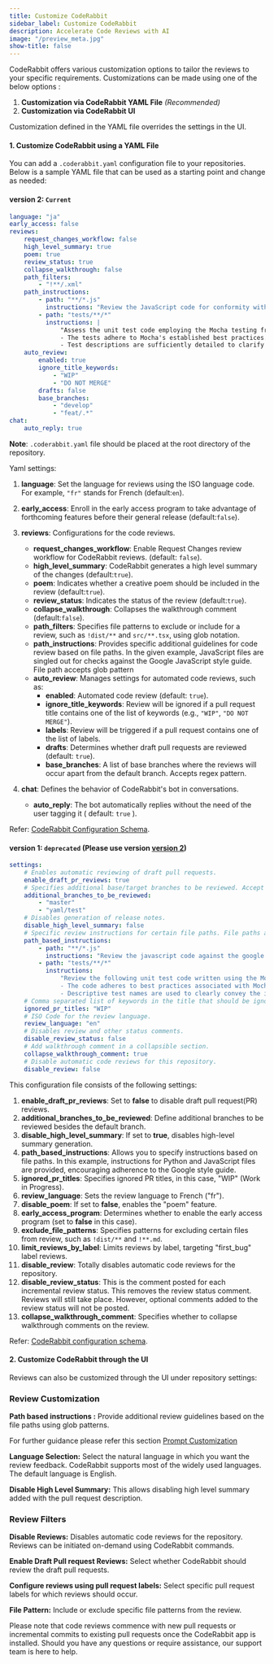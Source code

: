 ```yaml
---
title: Customize CodeRabbit
sidebar_label: Customize CodeRabbit
description: Accelerate Code Reviews with AI
image: "/preview_meta.jpg"
show-title: false
---
```


<head>
 <meta charSet="utf-8" />
  <meta name="title" content="CodeRabbit: AI-powered Code Reviews" />
  <meta name="description" content="Accelerate Code Reviews with AI" />

  <meta property="og:type" content="website" />
  <meta property="og:url" content="https://coderabbit.ai/" />
  <meta property="og:title" content="CodeRabbit: AI-powered Code Reviews" />
  <meta property="og:description" content="Accelerate Code Reviews with AI" />
  <meta property="og:image" content="/preview_meta.jpg" />

  <meta name="twitter:image" content="https://coderabbit.ai/preview_meta.jpg" />
  <meta name="twitter:card" content="summary_large_image" />
  <meta name="twitter:title" content="CodeRabbit: AI-powered Code Reviews" />
  <meta name="twitter:description" content="Accelerate Code Reviews with AI" />
</head>

CodeRabbit offers various customization options to tailor the reviews to your specific requirements. Customizations can be
made using one of the below options :

1. **Customization via CodeRabbit YAML File** _(Recommended)_
2. **Customization via CodeRabbit UI**

Customization defined in the YAML file overrides the settings in the UI.

#### 1. Customize CodeRabbit using a YAML File[](https://coderabbit.ai/docs/get-started/customize-coderabbit)

You can add a `.coderabbit.yaml` configuration file to your repositories.
Below is a sample YAML file that can be used as a starting point and change as needed:

#### version 2: `Current`

```yaml
language: "ja"
early_access: false
reviews:
    request_changes_workflow: false
    high_level_summary: true
    poem: true
    review_status: true
    collapse_walkthrough: false
    path_filters:
        - "!**/.xml"
    path_instructions:
        - path: "**/*.js"
          instructions: "Review the JavaScript code for conformity with the Google JavaScript style guide, highlighting any deviations."
        - path: "tests/**/*"
          instructions: |
              "Assess the unit test code employing the Mocha testing framework. Confirm that:
              - The tests adhere to Mocha's established best practices.
              - Test descriptions are sufficiently detailed to clarify the purpose of each test."
    auto_review:
        enabled: true
        ignore_title_keywords:
            - "WIP"
            - "DO NOT MERGE"
        drafts: false
        base_branches:
            - "develop"
            - "feat/.*"
chat:
    auto_reply: true
```

**Note**: `.coderabbit.yaml` file should be placed at the root directory of the repository.

Yaml settings:

1. **language**: Set the language for reviews using the ISO language code. For example, `"fr"` stands for French (default:`en`).

2. **early_access**: Enroll in the early access program to take advantage of forthcoming features before their general release (default:`false`).

3. **reviews**: Configurations for the code reviews.
    - **request_changes_workflow**: Enable Request Changes review workflow for CodeRabbit reviews. (default: `false`).
    - **high_level_summary**: CodeRabbit generates a high level summary of the changes (default:`true`).
    - **poem**: Indicates whether a creative poem should be included in the review (default:`true`).
    - **review_status**: Indicates the status of the review (default:`true`).
    - **collapse_walkthrough**: Collapses the walkthrough comment (default:`false`).
    - **path_filters**: Specifies file patterns to exclude or include for a review, such as `!dist/**` and `src/**.tsx`, using glob notation.
    - **path_instructions**: Provides specific additional guidelines for code review based on file paths. In the given example, JavaScript files are singled out for checks against the Google JavaScript style guide. File path accepts glob pattern
    - **auto_review**: Manages settings for automated code reviews, such as:
        - **enabled**: Automated code review (default: `true`).
        - **ignore_title_keywords**: Review will be ignored if a pull request title contains one of the list of keywords (e.g., `"WIP"`, `"DO NOT MERGE"`).
        - **labels**: Review will be triggered if a pull request contains one of the list of labels.
        - **drafts**: Determines whether draft pull requests are reviewed (default: `true`).
        - **base_branches**: A list of base branches where the reviews will occur apart from the default branch. Accepts regex pattern.
4. **chat**: Defines the behavior of CodeRabbit's bot in conversations.
    - **auto_reply**: The bot automatically replies without the need of the user tagging it ( default: `true` ).

Refer: [CodeRabbit Configuration Schema](https://coderabbit.ai/integrations/coderabbit-overrides.v2.json).

#### version 1: `deprecated` (Please use version [version 2](/guides/customize-coderabbit))

```yaml
settings:
    # Enables automatic reviewing of draft pull requests.
    enable_draft_pr_reviews: true
    # Specifies additional base/target branches to be reviewed. Accept regex pattern.
    additional_branches_to_be_reviewed:
        - "master"
        - "yaml/test"
    # Disables generation of release notes.
    disable_high_level_summary: false
    # Specific review instructions for certain file paths. File paths accept glob pattern
    path_based_instructions:
        - path: "**/*.js"
          instructions: "Review the javascript code against the google javascript style guide and point out any mismatches"
        - path: "tests/**/*"
          instructions:
              "Review the following unit test code written using the Mocha test library. Ensure that:
              - The code adheres to best practices associated with Mocha.
              - Descriptive test names are used to clearly convey the intent of each test."
    # Comma separated list of keywords in the title that should be ignored.
    ignored_pr_titles: "WIP"
    # ISO Code for the review language.
    review_language: "en"
    # Disables review and other status comments.
    disable_review_status: false
    # Add walkthrough comment in a collapsible section.
    collapse_walkthrough_comment: true
    # Disable automatic code reviews for this repository.
    disable_review: false
```

<!-- ![code](./images/ymlrabbit.png) -->

This configuration file consists of the following settings:

1. **enable_draft_pr_reviews**: Set to **false** to disable draft pull request(PR) reviews.
2. **additional_branches_to_be_reviewed**: Define additional branches to be reviewed besides the default branch.
3. **disable_high_level_summary**: If set to **true**, disables high-level summary generation.
4. **path_based_instructions**: Allows you to specify instructions based on file paths. In this example, instructions for Python and JavaScript files are provided, encouraging adherence to the Google style guide.
5. **ignored_pr_titles**: Specifies ignored PR titles, in this case, "WIP" (Work in Progress).
6. **review_language**: Sets the review language to French ("fr").
7. **disable_poem**: If set to **false**, enables the "poem" feature.
8. **early_access_program**: Determines whether to enable the early access program (set to **false** in this case).
9. **exclude_file_patterns**: Specifies patterns for excluding certain files from review, such as `!dist/**` and `!**.md`.
10. **limit_reviews_by_label**: Limits reviews by label, targeting "first_bug" label reviews.
11. **disable_review**: Totally disables automatic code reviews for the repository.
12. **disable_review_status**: This is the comment posted for each incremental review status. This removes the review status comment. Reviews will still take place. However, optional comments added to the review status will not be posted.
13. **collapse_walkthrough_comment**: Specifies whether to collapse walkthrough comments on the review.

Refer: [CodeRabbit configuration schema](https://coderabbit.ai/integrations/coderabbit-overrides.json).

#### 2. Customize CodeRabbit through the UI [](https://coderabbit.ai/docs/get-started#2-customize-coderabbit-through-the-ui-dashboard)

Reviews can also be customized through the UI under repository settings:

### Review Customization[](https://coderabbit.ai/docs/get-started#review-customization)

[](../get-started/images/tailor2.png)

**Path based instructions :** Provide additional review guidelines based on the file paths using glob patterns.

For further guidance please refer this section [Prompt Customization](/guides/prompt-customization)

**Language Selection:** Select the natural language in which you want the review feedback. CodeRabbit supports most of the widely used languages. The default language is English.

**Disable High Level Summary:** This allows disabling high level summary added with the pull request description.

### Review Filters [](https://coderabbit.ai/docs/get-started#review-filters)

[](../get-started/images/tailor3.png)

**Disable Reviews:** Disables automatic code reviews for the repository. Reviews can be initiated on-demand using CodeRabbit commands.

**Enable Draft Pull request Reviews:** Select whether CodeRabbit should review the draft pull requests.

**Configure reviews using pull request labels:** Select specific pull request labels for which reviews should occur.

**File Pattern:** Include or exclude specific file patterns from the review.

Please note that code reviews commence with new pull requests or incremental commits to existing pull requests once the CodeRabbit app is installed. Should you have any questions or require assistance, our support team is here to help.

